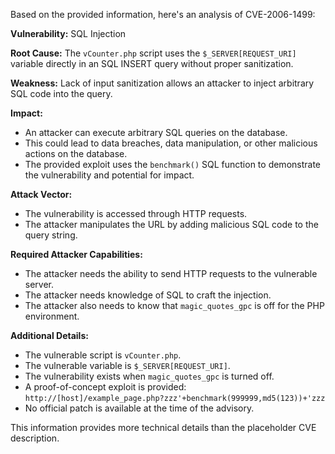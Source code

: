 Based on the provided information, here's an analysis of CVE-2006-1499:

**Vulnerability:** SQL Injection

**Root Cause:** The `vCounter.php` script uses the `$_SERVER[REQUEST_URI]` variable directly in an SQL INSERT query without proper sanitization.

**Weakness:** Lack of input sanitization allows an attacker to inject arbitrary SQL code into the query.

**Impact:**
*   An attacker can execute arbitrary SQL queries on the database.
*  This could lead to data breaches, data manipulation, or other malicious actions on the database.
* The provided exploit uses the `benchmark()` SQL function to demonstrate the vulnerability and potential for impact.

**Attack Vector:**
*   The vulnerability is accessed through HTTP requests.
* The attacker manipulates the URL by adding malicious SQL code to the query string.

**Required Attacker Capabilities:**
*   The attacker needs the ability to send HTTP requests to the vulnerable server.
*   The attacker needs knowledge of SQL to craft the injection.
*   The attacker also needs to know that `magic_quotes_gpc` is off for the PHP environment.

**Additional Details:**

*   The vulnerable script is `vCounter.php`.
*   The vulnerable variable is `$_SERVER[REQUEST_URI]`.
*   The vulnerability exists when `magic_quotes_gpc` is turned off.
*   A proof-of-concept exploit is provided: `http://[host]/example_page.php?zzz'+benchmark(999999,md5(123))+'zzz`
*   No official patch is available at the time of the advisory.

This information provides more technical details than the placeholder CVE description.